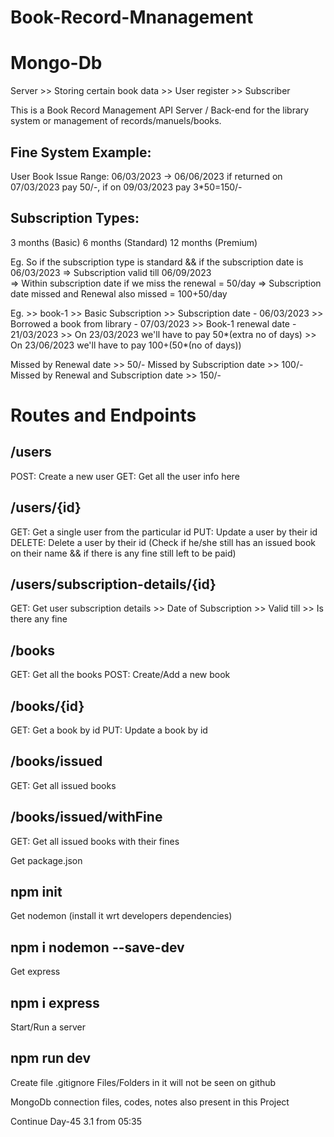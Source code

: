 # Book-Record-Mnanagement
# Mongo-Db

Server >> Storing certain book data
       >> User register
       >> Subscriber

This is a Book Record Management API Server / Back-end for the library system or management of records/manuels/books.

## Fine System Example:
User Book Issue Range: 06/03/2023 -> 06/06/2023
if returned on 07/03/2023 pay 50/-, if on 09/03/2023 pay 3*50=150/-

## Subscription Types:
3 months (Basic)
6 months (Standard)
12 months (Premium)

Eg. So if the subscription type is standard && if the subscription date is 06/03/2023
=> Subscription valid till 06/09/2023\
=> Within subscription date if we miss the renewal = 50/day
=> Subscription date missed and Renewal also missed = 100+50/day

Eg. >> book-1
    >> Basic Subscription
    >> Subscription date - 06/03/2023
    >> Borrowed a book from library - 07/03/2023
    >> Book-1 renewal date - 21/03/2023
    >> On 23/03/2023 we'll have to pay 50*(extra no of days)
    >> On 23/06/2023 we'll have to pay 100+(50*(no of days))

Missed by Renewal date >> 50/-
Missed by Subscription date >> 100/-
Missed by Renewal and Subscription date >> 150/-

# Routes and Endpoints

## /users
POST: Create a new user
GET: Get all the user info here

## /users/{id}
GET: Get a single user from the particular id
PUT: Update a user by their id
DELETE: Delete a user by their id (Check if he/she still has an issued book on their name && if there is any fine still left to be paid)

## /users/subscription-details/{id}
GET: Get user subscription details
       >> Date of Subscription
       >> Valid till
       >> Is there any fine

## /books
GET: Get all the books
POST: Create/Add a new book

## /books/{id}
GET: Get a book by id
PUT: Update a book by id

## /books/issued
GET: Get all issued books

## /books/issued/withFine
GET: Get all issued books with their fines

Get package.json
## npm init

Get nodemon (install it wrt developers dependencies)
## npm i nodemon --save-dev

Get express
## npm i express

Start/Run a server
## npm run dev

Create file .gitignore
Files/Folders in it will not be seen on github

MongoDb connection files, codes, notes also present in this Project

Continue Day-45 3.1 from 05:35